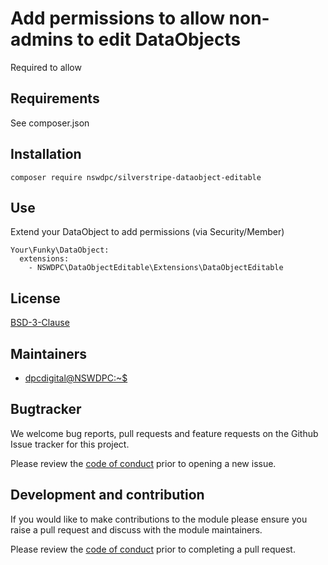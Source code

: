 # Add permissions to allow non-admins to edit DataObjects
Required to allow

## Requirements

See composer.json

## Installation

```composer require nswdpc/silverstripe-dataobject-editable```

## Use

Extend your DataObject to add permissions (via Security/Member)

```
Your\Funky\DataObject:
  extensions:
    - NSWDPC\DataObjectEditable\Extensions\DataObjectEditable
```

## License

[BSD-3-Clause](./LICENSE.md)

## Maintainers

+ [dpcdigital@NSWDPC:~$](https://dpc.nsw.gov.au)

## Bugtracker

We welcome bug reports, pull requests and feature requests on the Github Issue tracker for this project.

Please review the [code of conduct](./code-of-conduct.md) prior to opening a new issue.

## Development and contribution

If you would like to make contributions to the module please ensure you raise a pull request and discuss with the module maintainers.

Please review the [code of conduct](./code-of-conduct.md) prior to completing a pull request.
